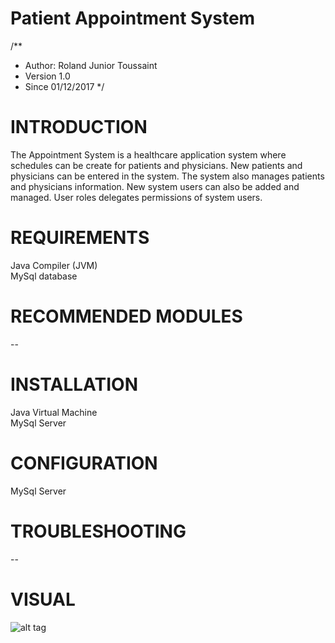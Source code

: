 # Patient Appointment System

/**
* Author:  Roland Junior Toussaint
* Version 1.0
* Since   01/12/2017
*/


# INTRODUCTION

The Appointment System is a healthcare application system where schedules can be create for patients and physicians. New patients and physicians can be entered in the system. The system also manages patients and physicians information. New system users can also be added and managed. User roles delegates permissions of system users.


# REQUIREMENTS

Java Compiler (JVM) </br>
MySql database </br>



# RECOMMENDED MODULES

 -- </br>


# INSTALLATION

Java Virtual Machine </br>
MySql Server </br>


# CONFIGURATION

MySql Server </br>



# TROUBLESHOOTING

-- </br>

# VISUAL

![alt tag](https://github.com/juniorro/computer-store/blob/master/admincp-backend/snapshot1.PNG)
